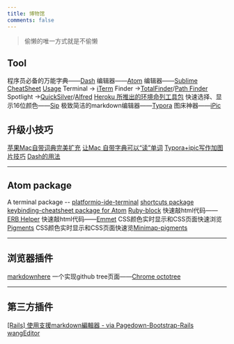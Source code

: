 ```yaml
---
title: 博物馆
comments: false
---
```


<blockquote class="blockquote-center">偷懒的唯一方式就是不偷懒</blockquote>

## Tool

程序员必备的万能字典——[Dash](https://kapeli.com/dash)
编辑器——[Atom](https://atom.io/)
编辑器——[Sublime](https://www.sublimetext.com/)
[CheatSheet](https://www.grandtotal.biz/CheatSheet/)
[Usage](https://mediaatelier.com/Usage/?lang=en)
Terminal → [iTerm](https://www.iterm2.com/)
Finder →[TotalFinder](http://totalfinder.binaryage.com)/[Path Finder](http://www.cocoatech.com/pathfinder)
Spotlight →[QuickSilver](https://qsapp.com/)/[Alfred](https://www.alfredapp.com/)
[Heroku 所推出的环境命列工具包](https://toolbelt.heroku.com/)
快速选择、显示16位颜色——[Sip](http://sipapp.io/)
极致简洁的markdown编辑器——[Typora](https://typora.io/)
图床神器——[iPic](https://toolinbox.net/iPic/)


## 升级小技巧
[苹果Mac自带词典完美扩充](http://www.jianshu.com/p/c57be986589b)
[让Mac 自带字典可以“读”单词](https://www.zhihu.com/question/30134586)
[Typora+ipic写作加图片技巧](https://sspai.com/post/36275)
[Dash的用法](http://scriptfans.iteye.com/blog/1543219)

***

## Atom package

A terminal package -- [platformio-ide-terminal](https://atom.io/packages/platformio-ide-terminal)
[shortcuts package](https://atom.io/packages/atom-shortcuts)
[keybinding-cheatsheet package for Atom](https://atom.io/packages/keybinding-cheatsheet)
[Ruby-block](https://atom.io/packages/ruby-block)
快速敲html代码——[ERB Helper](https://atom.io/packages/erb-helper)
快速敲html代码——[Emmet](https://atom.io/packages/emmet)
CSS颜色实时显示和CSS页面快速浏览[Pigments](https://atom.io/packages/pigments)
CSS颜色实时显示和CSS页面快速览[Minimap-pigments](https://atom.io/packages/minimap-pigments)

***

## 浏览器插件
[markdownhere](http://qianpm.com/reference/markdown-here/)
一个实现github tree页面——[Chrome octotree](https://chrome.google.com/webstore/detail/octotree/bkhaagjahfmjljalopjnoealnfndnagc/related?hl=en-US)

***

## 第三方插件
[[Rails] 使用支援markdown編輯器 - via Pagedown-Bootstrap-Rails](http://georgiowan.logdown.com/notes/313366/rails-supports-markdown-editor-via-pagedown-bootstrap-rails)
[wangEditor](http://www.wangeditor.com/)
